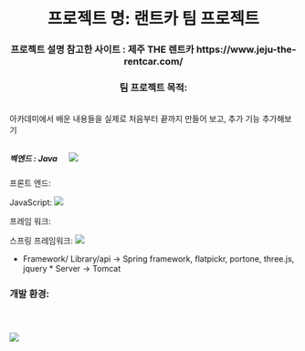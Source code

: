 <h1 align="center">프로젝트 명: 랜트카 팀 프로젝트</h1>
<h3 align="center">프로젝트 설명 참고한 사이트 : 제주 THE 렌트카 https://www.jeju-the-rentcar.com/</h3>
 
<h3 align="center">팀 프로젝트 목적: </h3> <br>
아카데미에서 배운 내용들을 실제로 처음부터 끝까지 만들어 보고, 추가 기능 추가해보기 

<h4 align="center">
  <h5>
  벡엔드 :
  Java &emsp; <img style="margin-top: 10" src="https://skillicons.dev/icons?i=java"> 
  </h5>
  
  
     

  프론트 엔드: 
 
   JavaScript:
   <img src="https://skillicons.dev/icons?i=js">
   

  프레임 워크:
  
   스프링 프레임워크: 
   <img src="https://skillicons.dev/icons?i=spring">

 
   

  * Framework/ Library/api -> Spring framework, flatpickr, portone, three.js, jquery * Server -> Tomcat  <br>
</h4>
<h3 align="left">개발 환경: </h3> 

<br>

<h3 align="left"><img src="https://skillicons.dev/icons?i=js,html,css,wasm" /></h3> 


